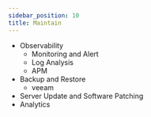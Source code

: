 ```yaml
---
sidebar_position: 10
title: Maintain
---
```


- Observability
  - Monitoring and Alert
  - Log Analysis
  - APM
- Backup and Restore
  - veeam
- Server Update and Software Patching
- Analytics


